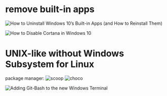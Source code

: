 
# remove built-in apps

![How to Uninstall Windows 10’s Built-in Apps (and How to Reinstall Them)](http://web.archive.org/web/20191123144012/https://www.howtogeek.com/224798/how-to-uninstall-windows-10s-built-in-apps-and-how-to-reinstall-them/)

![How to Disable Cortana in Windows 10](http://web.archive.org/web/20191123145436/https://www.howtogeek.com/265027/how-to-disable-cortana-in-windows-10/)

# UNIX-like without Windows Subsystem for Linux

package manager: ![scoop](https://scoop.sh/) ![choco](https://chocolatey.org/)

![Adding Git-Bash to the new Windows Terminal](http://web.archive.org/web/20191123144245/https://stackoverflow.com/questions/56839307/adding-git-bash-to-the-new-windows-terminal)
